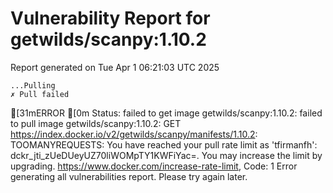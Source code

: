 # Vulnerability Report for getwilds/scanpy:1.10.2

Report generated on Tue Apr  1 06:21:03 UTC 2025

    ...Pulling
    ✗ Pull failed
[31mERROR  [0m Status: failed to get image getwilds/scanpy:1.10.2: failed to pull image getwilds/scanpy:1.10.2: GET https://index.docker.io/v2/getwilds/scanpy/manifests/1.10.2: TOOMANYREQUESTS: You have reached your pull rate limit as 'tfirmanfh': dckr_jti_zUeDUeyUZ70liWOMpTY1KWFiYac=. You may increase the limit by upgrading. https://www.docker.com/increase-rate-limit, Code: 1 
Error generating all vulnerabilities report. Please try again later.

